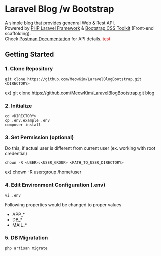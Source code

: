 # Laravel Blog /w Bootstrap

A simple blog that provides genenral Web & Rest API.  
Powered by [PHP Laravel Framework](https://laravel.com/) & [Bootstrap CSS Toolkit](https://getbootstrap.com/) (Front-end scaffolding).  
Check [Postman Documentation](https://documenter.getpostman.com/view/6527807/SzYgQaZe?version=latest) for API details.
<span style="color:red;">test</span>

## Getting Started

### 1. Clone Repository

```
git clone https://github.com/MeowKim/LaravelBlogBootstrap.git <DIRECTORY>
```

ex) git clone https://github.com/MeowKim/LaravelBlogBootstrap.git blog

### 2. Initialize

```
cd <DIRECTORY>
cp .env.example .env
composer install
```

### 3. Set Permission (optional)

Do this, if actual user is different from current user (ex. working with root credential)

```
chown -R <USER>:<USER_GROUP> <PATH_TO_USER_DIRECTORY>
```

ex) chown -R user:group /home/user

### 4. Edit Environment Configuration (.env)

```
vi .env
```

Following properties would be changed to proper values

-   APP\_\*
-   DB\_\*
-   MAIL\_\*

### 5. DB Migratation

```
php artisan migrate
```
